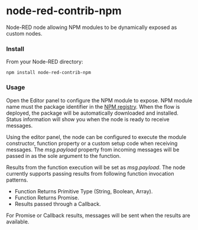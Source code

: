 # node-red-contrib-npm

Node-RED node allowing NPM modules to be dynamically exposed as custom nodes.

### Install

From your Node-RED directory:

    npm install node-red-contrib-npm
    
### Usage

Open the Editor panel to configure the NPM module to expose. NPM module name
must the package identifier in the [NPM registry](https://www.npmjs.com/). When
the flow is deployed, the package will be automatically downloaded and
installed. Status information will show you when the node is ready to receive
messages.

Using the editor panel, the node can be configured to execute
the module constructor, function property or a custom setup code when
receiving messages. The *msg.payload* property from incoming messages will be 
passed in as the sole argument to the function.

Results from the function execution will be set as *msg.payload*. The node
currently supports passing results from following function invocation patterns.

* Function Returns Primitive Type (String, Boolean, Array). 
* Function Returns Promise. 
* Results passed through a Callback.

For Promise or Callback results, messages will be sent when the results 
are available.
